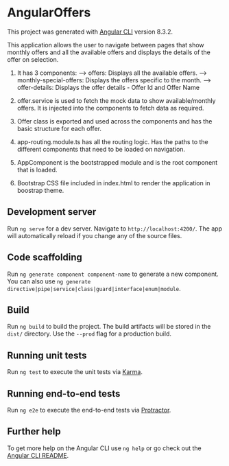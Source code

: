 # AngularOffers

This project was generated with [Angular CLI](https://github.com/angular/angular-cli) version 8.3.2.

This application allows the user to navigate between pages that show monthly offers and all the available offers  and displays the details of the offer on selection.

1.  It has 3 components:
    --> offers: Displays all the available offers. 
    --> monthly-special-offers: Displays the offers specific to the month.
    --> offer-details: Displays the offer details - Offer Id and Offer Name 

2. offer.service is used to fetch the mock data to show available/monthly offers. It is injected into the components to fetch data as      required. 
3. Offer class is exported and used across the components and has the basic structure for each offer.
4. app-routing.module.ts has all the routing logic. Has the paths to the different components that need to be loaded on navigation.
5. AppComponent is the bootstrapped module and is the root component that is loaded.
6. Bootstrap CSS file included in index.html to render the application in boostrap theme.



## Development server

Run `ng serve` for a dev server. Navigate to `http://localhost:4200/`. The app will automatically reload if you change any of the source files.

## Code scaffolding

Run `ng generate component component-name` to generate a new component. You can also use `ng generate directive|pipe|service|class|guard|interface|enum|module`.

## Build

Run `ng build` to build the project. The build artifacts will be stored in the `dist/` directory. Use the `--prod` flag for a production build.

## Running unit tests

Run `ng test` to execute the unit tests via [Karma](https://karma-runner.github.io).

## Running end-to-end tests

Run `ng e2e` to execute the end-to-end tests via [Protractor](http://www.protractortest.org/).

## Further help

To get more help on the Angular CLI use `ng help` or go check out the [Angular CLI README](https://github.com/angular/angular-cli/blob/master/README.md).
